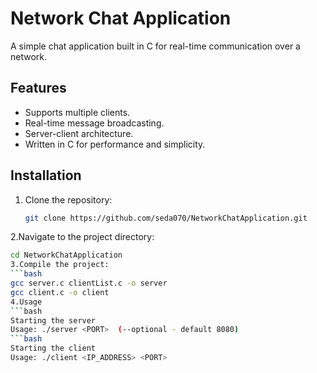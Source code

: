 # Network Chat Application
A simple chat application built in C for real-time communication over a network.

## Features
- Supports multiple clients.
- Real-time message broadcasting.
- Server-client architecture.
- Written in C for performance and simplicity.

## Installation
1. Clone the repository:
   ```bash
   git clone https://github.com/seda070/NetworkChatApplication.git
2.Navigate to the project directory:
   ```bash
   cd NetworkChatApplication
3.Compile the project:
   ```bash
   gcc server.c clientList.c -o server
   gcc client.c -o client
4.Usage
   ```bash
   Starting the server
   Usage: ./server <PORT>  (--optional - default 8080)
   ```bash
   Starting the client
   Usage: ./client <IP_ADDRESS> <PORT>


